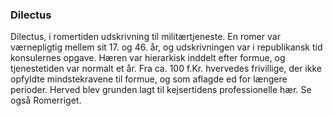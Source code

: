 ### Dilectus


Dilectus, i romertiden udskrivning til militærtjeneste. En romer var værnepligtig mellem sit 17. og 46. år, og udskrivningen var i republikansk tid konsulernes opgave. Hæren var hierarkisk inddelt efter formue, og tjenestetiden var normalt et år. Fra ca. 100 f.Kr. hvervedes frivillige, der ikke opfyldte mindstekravene til formue, og som aflagde ed for længere perioder. Herved blev grunden lagt til kejsertidens professionelle hær. Se også Romerriget.